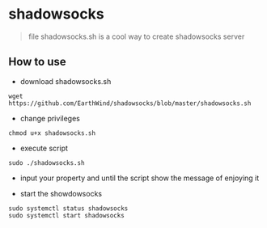 # shadowsocks
> file shadowsocks.sh is a cool way to create shadowsocks server

## How to use
- download shadowsocks.sh 
````
wget https://github.com/EarthWind/shadowsocks/blob/master/shadowsocks.sh
````
- change privileges
````
chmod u+x shadowsocks.sh
`````
- execute script
````
sudo ./shadowsocks.sh
````
- input your property and until the script show the message of enjoying it

- start the showdowsocks
````
sudo systemctl status shadowsocks
sudo systemctl start shadowsocks
`````

